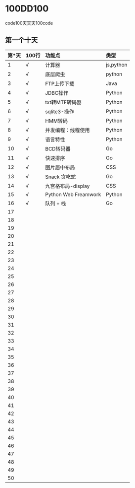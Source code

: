 # 100DD100
code100天天天100code


## 第一个十天 
|  第*天  | 100行 | 功能点 |类型 |
|:-------|:--------|:-----|:----|
|  1   |    √     |  计算器  | js,python   |
|  2   |    √     |  底层爬虫  |  python  |
|  3   |    √     |  FTP上传下载  | Java |
|  4   |    √     |  JDBC操作 | Python    |
|  5   |    √     |  txt转MTF转码器 | Python    |
|  6   |    √     | sqlite3-操作   | Python   |
|  7   |  	√     |  HMM转码  | Python |
|  8   |   √     | 并发编程：线程使用   | Python   |
|  9   |   √     |   语言特性      | Python   |
|  10   |  	√      | BCD转码器  |  Go  |
|  11   |  	√     | 快速排序|  Go  |
|  12   |  	√    | 图片居中布局 |  CSS  |
|  13   |  	√     |  Snack 贪吃蛇 | Go   |
|  14   |  	√     | 九宫格布局-display | CSS  |
|  15   |  	√     | Python Web Freamwork | Python |
|  16   |  	√     | 队列  + 栈  |  Go |
|  17   |  	      |   |  |
|  18   |  	      |         |    |
|  19   |  	      |         |    |
|  20   |  	      |         |    |
|  21   |  	      |         |    |
|  22   |  	      |         |    |
|  23   |  	      |         |    |
|  24   |  	      |         |    |
|  25   |  	      |         |    |
|  26   |  	      |         |    |
|  27   |  	      |         |    |
|  28   |  	      |         |    |
|  29   |  	      |         |    |
|  30   |  	      |         |    |
|  31   |  	      |         |    |
|  32   |  	      |         |    |
|  33   |  	      |         |    |
|  34   |  	      |         |    |
|  35   |  	      |         |    |
|  36   |  	      |         |    |
|  37   |  	      |         |    |
|  38   |  	      |         |    |
|  39   |  	      |         |    |
|  40   |  	      |         |    |
|  41   |  	      |         |    |
|  42   |  	      |         |    |
|  43   |  	      |         |    |
|  44   |  	      |         |    |
|  45   |  	      |         |    |
|  46   |  	      |         |    |
|  47   |  	      |         |    |
|  48   |  	      |         |    |
|  49   |  	      |         |    |
|  50   |  	      |         |    |